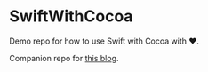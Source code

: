 SwiftWithCocoa
==============

Demo repo for how to use Swift with Cocoa with ❤.

Companion repo for [this blog](http://blog.voidmain.me/blog/2014/06/04/learning-swift-1/).
